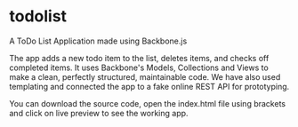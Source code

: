 # todolist
A ToDo List Application made using Backbone.js

The app adds a new todo item to the list, deletes items, and checks off completed items.
It uses Backbone's Models, Collections and Views to make a clean, perfectly structured, maintainable code. 
We have also used templating and connected the app to a fake online REST API for prototyping.

You can download the source code, open the index.html file using brackets and click on live preview to see the working app.

